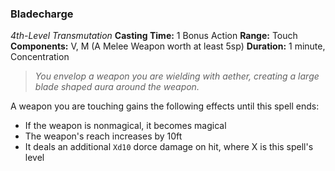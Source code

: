 ### Bladecharge
*4th-Level Transmutation*
**Casting Time:** 1 Bonus Action
**Range:** Touch
**Components:** V, M (A Melee Weapon worth at least 5sp)
**Duration:** 1 minute, Concentration

> *You envelop a weapon you are wielding with aether, creating a large blade shaped aura around the weapon.* 

A weapon you are touching gains the following effects until this spell ends:
* If the weapon is nonmagical, it becomes magical
* The weapon's reach increases by 10ft
* It deals an additional `Xd10` dorce damage on hit, where X is this spell's level
